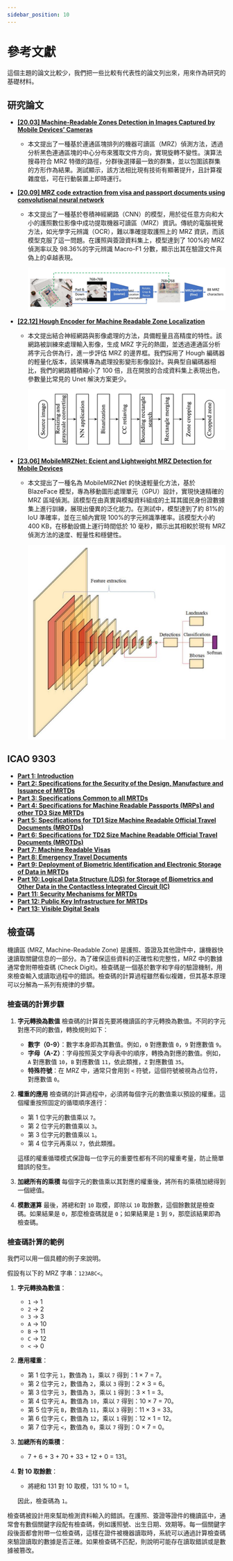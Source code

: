 ```yaml
---
sidebar_position: 10
---
```


# 參考文獻

這個主題的論文比較少，我們把一些比較有代表性的論文列出來，用來作為研究的基礎材料。

## 研究論文

- [**[20.03] Machine-Readable Zones Detection in Images Captured by Mobile Devices’ Cameras**](https://www.researchgate.net/publication/344847851_Machine-Readable_Zones_Detection_in_Images_Captured_by_Mobile_Devices'_Cameras)

  - 本文提出了一種基於連通區塊排列的機器可讀區（MRZ）偵測方法，透過分析黑色連通區塊的中心分布來獲取文件方向，實現旋轉不變性。演算法搜尋符合 MRZ 特徵的路徑，分群後選擇最一致的群集，並以包圍該群集的方形作為結果。測試顯示，該方法相比現有技術有顯著提升，且計算複雜度低，可在行動裝置上即時運行。

- [**[20.09] MRZ code extraction from visa and passport documents using convolutional neural network**](https://arxiv.org/abs/2009.05489)

  - 本文提出了一種基於卷積神經網路（CNN）的模型，用於從任意方向和大小的護照數位影像中成功提取機器可讀區（MRZ）資訊。傳統的電腦視覺方法，如光學字元辨識（OCR），難以準確提取護照上的 MRZ 資訊，而該模型克服了這一問題。在護照與簽證資料集上，模型達到了 100%的 MRZ 偵測率以及 98.36%的字元辨識 Macro-F1 分數，顯示出其在驗證文件真偽上的卓越表現。

    ![model arch](./resources/img11.jpg)

- [**[22.12] Hough Encoder for Machine Readable Zone Localization**](https://www.researchgate.net/profile/Vladimir-Arlazarov/publication/366599215_Hough_Encoder_for_Machine_Readable_Zone_Localization/links/64e58a6f0453074fbda7a98c/Hough-Encoder-for-Machine-Readable-Zone-Localization.pdf)

  - 本文提出結合神經網路與影像處理的方法，具備輕量且高精度的特性。該網路被訓練來處理輸入影像，生成 MRZ 字元的熱圖，並透過連通區分析將字元合併為行，進一步評估 MRZ 的邊界框。我們採用了 Hough 編碼器的輕量化版本，該架構專為處理投影變形影像設計。與典型自編碼器相比，我們的網路體積縮小了 100 倍，且在開放的合成資料集上表現出色，參數量比常見的 Unet 解決方案更少。

    ![model arch](./resources/img13.jpg)

- [**[23.06] MobileMRZNet: Ecient and Lightweight MRZ Detection for Mobile Devices**](https://www.researchgate.net/figure/MRZ-region-in-simulated-Turkish-ID-document-and-decomposition-of-the-MRZ-region_fig1_371323943)

  - 本文提出了一種名為 MobileMRZNet 的快速輕量化方法，基於 BlazeFace 模型，專為移動圖形處理單元（GPU）設計，實現快速精確的 MRZ 區域偵測。該模型在由真實與模擬資料組成的土耳其國民身份證數據集上進行訓練，展現出優異的泛化能力。在測試中，模型達到了約 81%的 IoU 準確率，並在三幀內實現 100%的字元辨識準確率。該模型大小約 400 KB，在移動設備上運行時間低於 10 毫秒，顯示出其相較於現有 MRZ 偵測方法的速度、輕量性和穩健性。

    ![model arch](./resources/img12.jpg)

## ICAO 9303

- [**Part 1: Introduction**](https://www.icao.int/publications/Documents/9303_p1_cons_en.pdf)
- [**Part 2: Specifications for the Security of the Design, Manufacture and Issuance of MRTDs**](https://www.icao.int/publications/Documents/9303_p2_cons_en.pdf)
- [**Part 3: Specifications Common to all MRTDs**](https://www.icao.int/publications/Documents/9303_p3_cons_en.pdf)
- [**Part 4: Specifications for Machine Readable Passports (MRPs) and other TD3 Size MRTDs**](https://www.icao.int/publications/Documents/9303_p4_cons_en.pdf)
- [**Part 5: Specifications for TD1 Size Machine Readable Official Travel Documents (MROTDs)**](https://www.icao.int/publications/Documents/9303_p5_cons_en.pdf)
- [**Part 6: Specifications for TD2 Size Machine Readable Official Travel Documents (MROTDs)**](https://www.icao.int/publications/Documents/9303_p6_cons_en.pdf)
- [**Part 7: Machine Readable Visas**](https://www.icao.int/publications/Documents/9303_p7_cons_en.pdf)
- [**Part 8: Emergency Travel Documents**](https://www.icao.int/publications/Documents/9303_p8_cons_en.pdf)
- [**Part 9: Deployment of Biometric Identification and Electronic Storage of Data in MRTDs**](https://www.icao.int/publications/Documents/9303_p9_cons_en.pdf)
- [**Part 10: Logical Data Structure (LDS) for Storage of Biometrics and Other Data in the Contactless Integrated Circuit (IC)**](https://www.icao.int/publications/Documents/9303_p10_cons_en.pdf)
- [**Part 11: Security Mechanisms for MRTDs**](https://www.icao.int/publications/Documents/9303_p11_cons_en.pdf)
- [**Part 12: Public Key Infrastructure for MRTDs**](https://www.icao.int/publications/Documents/9303_p12_cons_en.pdf)
- [**Part 13: Visible Digital Seals**](https://www.icao.int/publications/Documents/9303_p13_cons_en.pdf)

## 檢查碼

機讀區 (MRZ, Machine-Readable Zone) 是護照、簽證及其他證件中，讓機器快速讀取關鍵信息的一部分。為了確保這些資料的正確性和完整性，MRZ 中的數據通常會附帶檢查碼 (Check Digit)。檢查碼是一個基於數字和字母的驗證機制，用來檢查輸入或讀取過程中的錯誤。檢查碼的計算過程雖然看似複雜，但其基本原理可以分解為一系列有規律的步驟。

### 檢查碼的計算步驟

1. **字元轉換為數值**
   檢查碼的計算首先要將機讀區的字元轉換為數值。不同的字元對應不同的數值，轉換規則如下：

   - **數字（0-9）**：數字本身即為其數值。例如，`0` 對應數值 `0`，`9` 對應數值 `9`。
   - **字母（A-Z）**：字母按照英文字母表中的順序，轉換為對應的數值。例如，`A` 對應數值 `10`，`B` 對應數值 `11`，依此類推，`Z` 對應數值 `35`。
   - **特殊符號**：在 MRZ 中，通常只會用到 `<` 符號，這個符號被視為占位符，對應數值 `0`。

2. **權重的應用**
   檢查碼的計算過程中，必須將每個字元的數值乘以預設的權重。這個權重按照固定的循環順序進行：

   - 第 1 位字元的數值乘以 `7`。
   - 第 2 位字元的數值乘以 `3`。
   - 第 3 位字元的數值乘以 `1`。
   - 第 4 位字元再乘以 `7`，依此類推。

   這樣的權重循環模式保證每一位字元的重要性都有不同的權重考量，防止簡單錯誤的發生。

3. **加總所有的乘積**
   每個字元的數值乘以其對應的權重後，將所有的乘積加總得到一個總值。

4. **模數運算**
   最後，將總和對 `10` 取模，即除以 `10` 取餘數，這個餘數就是檢查碼。如果結果是 `0`，那麼檢查碼就是 `0`；如果結果是 `1` 到 `9`，那麼該結果即為檢查碼。

### 檢查碼計算的範例

我們可以用一個具體的例子來說明。

假設有以下的 MRZ 字串：`123ABC<`。

1. **字元轉換為數值**：

   - `1` -> 1
   - `2` -> 2
   - `3` -> 3
   - `A` -> 10
   - `B` -> 11
   - `C` -> 12
   - `<` -> 0

2. **應用權重**：

   - 第 1 位字元 `1`，數值為 `1`，乘以 `7` 得到：1 × 7 = 7。
   - 第 2 位字元 `2`，數值為 `2`，乘以 `3` 得到：2 × 3 = 6。
   - 第 3 位字元 `3`，數值為 `3`，乘以 `1` 得到：3 × 1 = 3。
   - 第 4 位字元 `A`，數值為 `10`，乘以 `7` 得到：10 × 7 = 70。
   - 第 5 位字元 `B`，數值為 `11`，乘以 `3` 得到：11 × 3 = 33。
   - 第 6 位字元 `C`，數值為 `12`，乘以 `1` 得到：12 × 1 = 12。
   - 第 7 位字元 `<`，數值為 `0`，乘以 `7` 得到：0 × 7 = 0。

3. **加總所有的乘積**：

   - 7 + 6 + 3 + 70 + 33 + 12 + 0 = 131。

4. **對 10 取餘數**：

   - 將總和 131 對 10 取模，131 % 10 = 1。

   因此，檢查碼為 `1`。

檢查碼被設計用來幫助檢測資料輸入的錯誤。在護照、簽證等證件的機讀區中，通常會有數個關鍵字段配有檢查碼，例如護照號、出生日期、效期等。每一個關鍵字段後面都會附帶一位檢查碼，這樣在證件被機器讀取時，系統可以通過計算檢查碼來驗證讀取的數據是否正確。如果檢查碼不匹配，則說明可能存在讀取錯誤或是數據被篡改。
